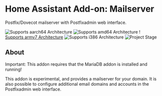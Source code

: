 # Home Assistant Add-on: Mailserver

Postfix/Dovecot mailserver with Postfixadmin web interface.

![Supports aarch64 Architecture][aarch64-shield] ![Supports amd64 Architecture][amd64-shield] !
[Supports armv7 Architecture][armv7-shield] ![Supports i386 Architecture][i386-shield]
![Project Stage][project-stage-shield]

## About

Important: This addon requires that the MariaDB addon is installed and running!

This addon is experimental, and provides a mailserver for your domain.
It is also possible to configure additional email domains and accounts in the Postfixadmin
web interface.

[aarch64-shield]: https://img.shields.io/badge/aarch64-yes-green.svg
[amd64-shield]: https://img.shields.io/badge/amd64-yes-green.svg
[armhf-shield]: https://img.shields.io/badge/armhf-yes-green.svg
[armv7-shield]: https://img.shields.io/badge/armv7-yes-green.svg
[i386-shield]: https://img.shields.io/badge/i386-yes-green.svg
[project-stage-shield]: https://img.shields.io/badge/project%20stage-experimental-yellow.svg

